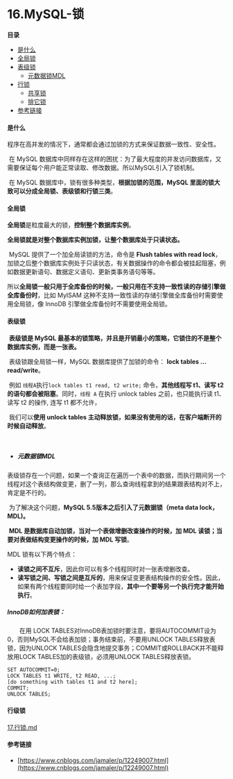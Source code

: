 # 16.MySQL-锁

**目录**

- [是什么](#是什么)
- [全局锁](#全局锁)
- [表级锁](#表级锁)
  - [元数据锁MDL](#元数据锁MDL)
- [行锁](#行锁)
  - [共享锁](#共享锁)
  - [排它锁](#排它锁)
- [参考链接](#参考链接)



#### 是什么

​		程序在高并发的情况下，通常都会通过加锁的方式来保证数据一致性、安全性。

​		在 MySQL 数据库中同样存在这样的困扰：为了最大程度的并发访问数据库，又需要保证每个用户能正常读取、修改数据。所以MySQL引入了锁机制。

​		在 MySQL 数据库中，锁有很多种类型，**根据加锁的范围，MySQL 里面的锁大致可以分成全局锁、表级锁和行锁三类**。





#### 全局锁

​		**全局锁**是粒度最大的锁，**控制整个数据库实例**。

​		**全局锁就是对整个数据库实例加锁，让整个数据库处于只读状态。**

​		MySQL 提供了一个加全局读锁的方法，命令是 **Flush tables with read lock**，加锁之后整个数据库实例处于只读状态，有关数据操作的命令都会被挂起阻塞，例如数据更新语句、数据定义语句、更新类事务语句等等。

​		所以**全局锁一般只用于全库备份的时候，一般只用在不支持一致性读的存储引擎做全库备份时**，比如 MyISAM 这种不支持一致性读的存储引擎做全库备份时需要使用全局锁，像 InnoDB 引擎做全库备份时不需要使用全局锁。





#### 表级锁

​		**表级锁是 MySQL 最基本的锁策略，并且是开销最小的策略，它锁住的不是整个数据库实例，而是一张表。**

​		表级锁跟全局锁一样，MySQL 数据库提供了加锁的命令： **lock tables … read/write**。

​		例如 `线程A`执行`lock tables t1 read, t2 write;` 命令，**其他线程写 t1、读写 t2 的语句都会被阻塞**。同时，`线程 A` 在执行 unlock tables 之前，也只能执行读 t1、读写 t2 的操作, 连写 t1 都不允许，

​		我们可以**使用 unlock tables 主动释放锁，如果没有使用的话，在客户端断开的时候自动释放**。

​		

- ##### 元数据锁MDL


​		表级锁存在一个问题，如果一个查询正在遍历一个表中的数据，而执行期间另一个线程对这个表结构做变更，删了一列，那么查询线程拿到的结果跟表结构对不上，肯定是不行的。

​		为了解决这个问题，**MySQL 5.5版本之后引入了元数据锁（meta data lock，MDL)。**

​		**MDL 是数据库自动加锁，当对一个表做增删改查操作的时候，加 MDL 读锁；当要对表做结构变更操作的时候，加 MDL 写锁**。

MDL 锁有以下两个特点：

- **读锁之间不互斥**，因此你可以有多个线程同时对一张表增删改查。
- **读写锁之间、写锁之间是互斥的**，用来保证变更表结构操作的安全性。因此，如果有两个线程要同时给一个表加字段，**其中一个要等另一个执行完才能开始执行**。



##### InnoDB如何加表锁：

  在用 LOCK TABLES对InnoDB表加锁时要注意，要将AUTOCOMMIT设为0，否则MySQL不会给表加锁；事务结束前，不要用UNLOCK TABLES释放表锁，因为UNLOCK TABLES会隐含地提交事务；COMMIT或ROLLBACK并不能释放用LOCK TABLES加的表级锁，必须用UNLOCK TABLES释放表锁。

```
SET AUTOCOMMIT=0;
LOCK TABLES t1 WRITE, t2 READ, ...;
[do something with tables t1 and t2 here];
COMMIT;
UNLOCK TABLES;
```



#### 行级锁

[17.行锁.md](17.行锁.md)





#### 参考链接

- [https://www.cnblogs.com/jamaler/p/12249007.html](https://www.cnblogs.com/jamaler/p/12249007.html)
